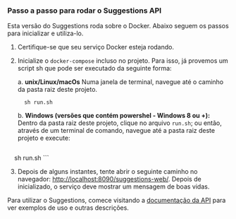 ### Passo a passo para rodar o Suggestions API

Esta versão do Suggestions roda sobre o Docker. Abaixo seguem os passos para inicializar e utiliza-lo.


1. Certifique-se que seu serviço Docker esteja rodando.

2. Inicialize o `docker-compose` incluso no projeto. Para isso, já provemos um script sh que pode ser executado da seguinte forma:

    a. **unix/Linux/macOs**
      Numa janela de terminal, navegue até o caminho da pasta raiz deste projeto.

    ```
      sh run.sh
    ```

    b. **Windows (versões que contém powershel - Windows 8 ou +):**
      Dentro da pasta raiz deste projeto, clique no arquivo `run.sh`; ou então, através de um terminal de comando, navegue até a pasta raiz deste projeto e execute:

    ```
      sh run.sh
    ```

3. Depois de alguns instantes, tente abrir o seguinte caminho no navegador: [http://localhost:8090/suggestions-web/](http://localhost:8090/suggestions-web/). Depois de inicializado, o serviço deve mostrar um mensagem de boas vidas.


Para utilizar o Suggestions, comece visitando a [documentação da API](https://natarajanrodrigues.gitbooks.io/suggestions-api/content/) para ver exemplos de uso e outras descrições.
